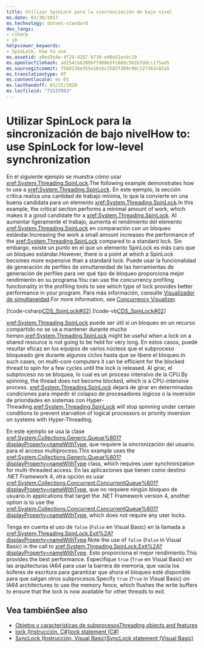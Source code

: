 ```yaml
---
title: Utilizar SpinLock para la sincronización de bajo nivel
ms.date: 03/30/2017
ms.technology: dotnet-standard
dev_langs:
- csharp
- vb
helpviewer_keywords:
- SpinLock, how to use
ms.assetid: a9ed3e4e-4f29-4207-b730-ed0a51ecbc19
ms.openlocfilehash: ad254cb6208bff868e5fc689c502b7ddcc175ad5
ms.sourcegitcommit: 7588136e355e10cbc2582f389c90c127363c02a5
ms.translationtype: HT
ms.contentlocale: es-ES
ms.lasthandoff: 03/15/2020
ms.locfileid: "73137953"
---
```

# <a name="how-to-use-spinlock-for-low-level-synchronization"></a><span data-ttu-id="8be6f-102">Utilizar SpinLock para la sincronización de bajo nivel</span><span class="sxs-lookup"><span data-stu-id="8be6f-102">How to: use SpinLock for low-level synchronization</span></span>

<span data-ttu-id="8be6f-103">En el siguiente ejemplo se muestra cómo usar <xref:System.Threading.SpinLock>.</span><span class="sxs-lookup"><span data-stu-id="8be6f-103">The following example demonstrates how to use a <xref:System.Threading.SpinLock>.</span></span> <span data-ttu-id="8be6f-104">En este ejemplo, la sección crítica realiza una cantidad de trabajo mínima, lo que la convierte en una buena candidata para un elemento <xref:System.Threading.SpinLock>.</span><span class="sxs-lookup"><span data-stu-id="8be6f-104">In this example, the critical section performs a minimal amount of work, which makes it a good candidate for a <xref:System.Threading.SpinLock>.</span></span> <span data-ttu-id="8be6f-105">Al aumentar ligeramente el trabajo, aumenta el rendimiento del elemento <xref:System.Threading.SpinLock> en comparación con un bloqueo estándar.</span><span class="sxs-lookup"><span data-stu-id="8be6f-105">Increasing the work a small amount increases the performance of the <xref:System.Threading.SpinLock> compared to a standard lock.</span></span> <span data-ttu-id="8be6f-106">Sin embargo, existe un punto en el que un elemento SpinLock es más caro que un bloqueo estándar.</span><span class="sxs-lookup"><span data-stu-id="8be6f-106">However, there is a point at which a SpinLock becomes more expensive than a standard lock.</span></span> <span data-ttu-id="8be6f-107">Puede usar la funcionalidad de generación de perfiles de simultaneidad de las herramientas de generación de perfiles para ver qué tipo de bloqueo proporciona mejor rendimiento en su programa.</span><span class="sxs-lookup"><span data-stu-id="8be6f-107">You can use the concurrency profiling functionality in the profiling tools to see which type of lock provides better performance in your program.</span></span> <span data-ttu-id="8be6f-108">Para más información, consulte [Visualizador de simultaneidad](/visualstudio/profiling/concurrency-visualizer).</span><span class="sxs-lookup"><span data-stu-id="8be6f-108">For more information, see [Concurrency Visualizer](/visualstudio/profiling/concurrency-visualizer).</span></span>  
  
 [!code-csharp[CDS_SpinLock#02](../../../samples/snippets/csharp/VS_Snippets_Misc/cds_spinlock/cs/spinlockdemo.cs#02)]
 [!code-vb[CDS_SpinLock#02](../../../samples/snippets/visualbasic/VS_Snippets_Misc/cds_spinlock/vb/spinlock_vb.vb#02)]  
  
 <span data-ttu-id="8be6f-109"><xref:System.Threading.SpinLock> puede ser útil si un bloqueo en un recurso compartido no se va a mantener durante mucho tiempo.</span><span class="sxs-lookup"><span data-stu-id="8be6f-109"><xref:System.Threading.SpinLock> might be useful when a lock on a shared resource is not going to be held for very long.</span></span> <span data-ttu-id="8be6f-110">En estos casos, puede resultar eficaz en los equipos de varios núcleos que el subproceso bloqueado gire durante algunos ciclos hasta que se libere el bloqueo.</span><span class="sxs-lookup"><span data-stu-id="8be6f-110">In such cases, on multi-core computers it can be efficient for the blocked thread to spin for a few cycles until the lock is released.</span></span> <span data-ttu-id="8be6f-111">Al girar, el subproceso no se bloquea, lo cual es un proceso intensivo de la CPU.</span><span class="sxs-lookup"><span data-stu-id="8be6f-111">By spinning, the thread does not become blocked, which is a CPU-intensive process.</span></span> <span data-ttu-id="8be6f-112"><xref:System.Threading.SpinLock> dejará de girar en determinadas condiciones para impedir el colapso de procesadores lógicos o la inversión de prioridades en sistemas con Hyper-Threading.</span><span class="sxs-lookup"><span data-stu-id="8be6f-112"><xref:System.Threading.SpinLock> will stop spinning under certain conditions to prevent starvation of logical processors or priority inversion on systems with Hyper-Threading.</span></span>  
  
 <span data-ttu-id="8be6f-113">En este ejemplo se usa la clase <xref:System.Collections.Generic.Queue%601?displayProperty=nameWithType>, que requiere la sincronización del usuario para el acceso multiproceso.</span><span class="sxs-lookup"><span data-stu-id="8be6f-113">This example uses the <xref:System.Collections.Generic.Queue%601?displayProperty=nameWithType> class, which requires user synchronization for multi-threaded access.</span></span> <span data-ttu-id="8be6f-114">En las aplicaciones que tienen como destino .NET Framework 4, otra opción es usar <xref:System.Collections.Concurrent.ConcurrentQueue%601?displayProperty=nameWithType>, que no requiere ningún bloqueo de usuario.</span><span class="sxs-lookup"><span data-stu-id="8be6f-114">In applications that target the .NET Framework version 4, another option is to use the <xref:System.Collections.Concurrent.ConcurrentQueue%601?displayProperty=nameWithType>, which does not require any user locks.</span></span>  
  
 <span data-ttu-id="8be6f-115">Tenga en cuenta el uso de `false` (`False` en Visual Basic) en la llamada a <xref:System.Threading.SpinLock.Exit%2A?displayProperty=nameWithType>.</span><span class="sxs-lookup"><span data-stu-id="8be6f-115">Note the use of `false` (`False` in Visual Basic) in the call to <xref:System.Threading.SpinLock.Exit%2A?displayProperty=nameWithType>.</span></span> <span data-ttu-id="8be6f-116">Esto proporciona el mejor rendimiento.</span><span class="sxs-lookup"><span data-stu-id="8be6f-116">This provides the best performance.</span></span> <span data-ttu-id="8be6f-117">Especifique `true` (`True` en Visual Basic) en las arquitecturas IA64 para usar la barrera de memoria, que vacía los búferes de escritura para garantizar que ahora el bloqueo esté disponible para que salgan otros subprocesos.</span><span class="sxs-lookup"><span data-stu-id="8be6f-117">Specify `true` (`True` in Visual Basic) on IA64 architectures to use the memory fence, which flushes the write buffers to ensure that the lock is now available for other threads to exit.</span></span>  
  
## <a name="see-also"></a><span data-ttu-id="8be6f-118">Vea también</span><span class="sxs-lookup"><span data-stu-id="8be6f-118">See also</span></span>

- [<span data-ttu-id="8be6f-119">Objetos y características de subprocesos</span><span class="sxs-lookup"><span data-stu-id="8be6f-119">Threading objects and features</span></span>](threading-objects-and-features.md)
- [<span data-ttu-id="8be6f-120">lock (Instrucción, C#)</span><span class="sxs-lookup"><span data-stu-id="8be6f-120">lock statement (C#)</span></span>](../../csharp/language-reference/keywords/lock-statement.md)
- [<span data-ttu-id="8be6f-121">SyncLock (Instrucción, Visual Basic)</span><span class="sxs-lookup"><span data-stu-id="8be6f-121">SyncLock statement (Visual Basic)</span></span>](../../visual-basic/language-reference/statements/synclock-statement.md)
